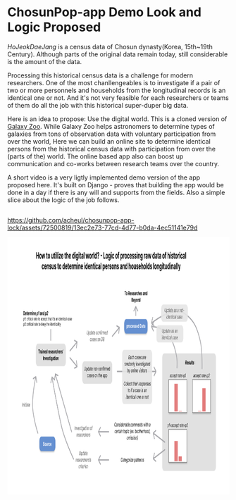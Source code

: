 # ChosunPop-app Demo Look and Logic Proposed
*HoJeokDaeJang* is a census data of Chosun dynasty(Korea, 15th~19th Century). Although parts of the original data remain today, still considerable is the amount of the data.

Processing this historical census data is a challenge for modern researchers. One of the most chanllengeables is to investigate if a pair of two or more personnels and households from the longitudinal records is an identical one or not. And it's not very feasible for each researchers or teams of them do all the job with this historical super-duper big data.

Here is an idea to propose: Use the digital world. This is a cloned version of [Galaxy Zoo](https://en.wikipedia.org/wiki/Galaxy_Zoo). While Galaxy Zoo helps astronomers to determine types of galaxies from tons of observation data with voluntary participation from over the world, Here we can build an online site to determine identical persons from the historical census data with participation from over the (parts of the) world. The online based app also can boost up communication and co-works between research teams over the country.

A short video is a very ligtly implemented demo version of the app proposed here. It's built on Django - proves that building the app would be done in a day if there is any will and supports from the fields. Also a simple slice about the logic of the job follows.


##
https://github.com/acheul/chosunpop-app-lock/assets/72500819/13ec2e73-77cd-4d77-b0da-4ec51141e79d


<img src="./looks/logic.png" width="1075px" height="584px" title="logic">